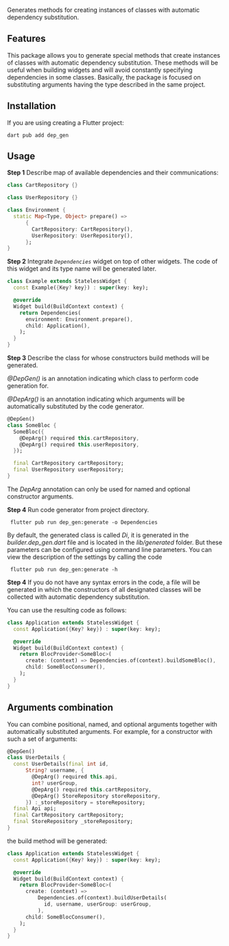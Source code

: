 <!-- 
This README describes the package. If you publish this package to pub.dev,
this README's contents appear on the landing page for your package.

For information about how to write a good package README, see the guide for
[writing package pages](https://dart.dev/guides/libraries/writing-package-pages). 

For general information about developing packages, see the Dart guide for
[creating packages](https://dart.dev/guides/libraries/create-library-packages)
and the Flutter guide for
[developing packages and plugins](https://flutter.dev/developing-packages). 
-->

Generates methods for creating instances of classes with automatic dependency substitution.

## Features

This package allows you to generate special methods that create instances of classes with automatic
dependency substitution. These methods will be useful when building widgets and will avoid
constantly specifying dependencies in some classes. Basically, the package is focused on
substituting arguments having the type described in the same project.

## Installation

If you are using creating a Flutter project:

```shell
dart pub add dep_gen
```

## Usage

**Step 1** Describe map of available dependencies and their communications:

```dart
class CartRepository {}

class UserRepository {}

class Environment {
  static Map<Type, Object> prepare() =>
      {
        CartRepository: CartRepository(),
        UserRepository: UserRepository(),
      };
}
```

**Step 2** Integrate *`Dependencies`* widget on top of other widgets. The code of this widget and
its type name will be generated later.

```dart
class Example extends StatelessWidget {
  const Example({Key? key}) : super(key: key);

  @override
  Widget build(BuildContext context) {
    return Dependencies(
      environment: Environment.prepare(),
      child: Application(),
    );
  }
}
```

**Step 3** Describe the class for whose constructors build methods will be generated.

*@DepGen()* is an annotation indicating which class to perform code generation for.

*@DepArg()* is an annotation indicating which arguments will be automatically substituted by the
code generator.

```dart
@DepGen()
class SomeBloc {
  SomeBloc({
    @DepArg() required this.cartRepository,
    @DepArg() required this.userRepository,
  });

  final CartRepository cartRepository;
  final UserRepository userRepository;
}
```

The *DepArg* annotation can only be used for named and optional constructor arguments.

**Step 4**
Run code generator from project directory.

```shell
 flutter pub run dep_gen:generate -o Dependencies
```

By default, the generated class is called *Di*, it is generated in the *builder.dep_gen.dart* file
and is located in the *lib/generated* folder. But these parameters can be configured using command
line parameters. You can view the description of the settings by calling the code

```shell
 flutter pub run dep_gen:generate -h
```

**Step 4**
If you do not have any syntax errors in the code, a file will be generated in which the constructors
of all designated classes will be collected with automatic dependency substitution.

You can use the resulting code as follows:

```dart
class Application extends StatelessWidget {
  const Application({Key? key}) : super(key: key);

  @override
  Widget build(BuildContext context) {
    return BlocProvider<SomeBloc>(
      create: (context) => Dependencies.of(context).buildSomeBloc(),
      child: SomeBlocConsumer(),
    );
  }
}
```

## Arguments combination

You can combine positional, named, and optional arguments together with automatically substituted
arguments. For example, for a constructor with such a set of arguments:

```dart
@DepGen()
class UserDetails {
  const UserDetails(final int id,
      String? username, {
        @DepArg() required this.api,
        int? userGroup,
        @DepArg() required this.cartRepository,
        @DepArg() StoreRepository storeRepository,
      }) :_storeRepository = storeRepository;
  final Api api;
  final CartRepository cartRepository;
  final StoreRepository _storeRepository;
}
```

the build method will be generated:

```dart
class Application extends StatelessWidget {
  const Application({Key? key}) : super(key: key);

  @override
  Widget build(BuildContext context) {
    return BlocProvider<SomeBloc>(
      create: (context) =>
          Dependencies.of(context).buildUserDetails(
            id, username, userGroup: userGroup,
          ),
      child: SomeBlocConsumer(),
    );
  }
}
```